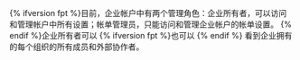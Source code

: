 {% ifversion fpt %}目前，企业帐户中有两个管理角色：企业所有者，可以访问和管理帐户中所有设置；帐单管理员，只能访问和管理企业帐户的帐单设置。 {% endif %}企业所有者可以 {% ifversion fpt %}也可以 {% endif %} 看到企业拥有的每个组织的所有成员和外部协作者。
